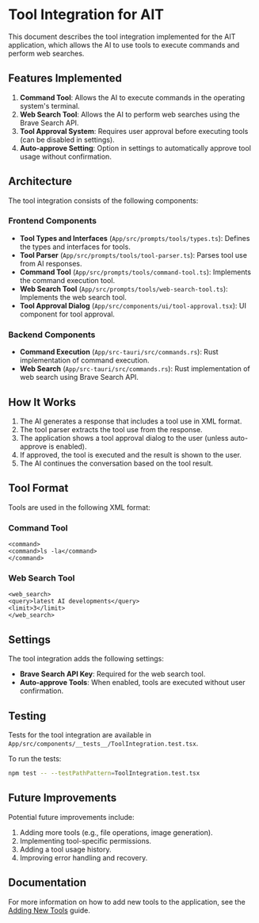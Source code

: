 # Tool Integration for AIT

This document describes the tool integration implemented for the AIT application, which allows the AI to use tools to execute commands and perform web searches.

## Features Implemented

1. **Command Tool**: Allows the AI to execute commands in the operating system's terminal.
2. **Web Search Tool**: Allows the AI to perform web searches using the Brave Search API.
3. **Tool Approval System**: Requires user approval before executing tools (can be disabled in settings).
4. **Auto-approve Setting**: Option in settings to automatically approve tool usage without confirmation.

## Architecture

The tool integration consists of the following components:

### Frontend Components

- **Tool Types and Interfaces** (`App/src/prompts/tools/types.ts`): Defines the types and interfaces for tools.
- **Tool Parser** (`App/src/prompts/tools/tool-parser.ts`): Parses tool use from AI responses.
- **Command Tool** (`App/src/prompts/tools/command-tool.ts`): Implements the command execution tool.
- **Web Search Tool** (`App/src/prompts/tools/web-search-tool.ts`): Implements the web search tool.
- **Tool Approval Dialog** (`App/src/components/ui/tool-approval.tsx`): UI component for tool approval.

### Backend Components

- **Command Execution** (`App/src-tauri/src/commands.rs`): Rust implementation of command execution.
- **Web Search** (`App/src-tauri/src/commands.rs`): Rust implementation of web search using Brave Search API.

## How It Works

1. The AI generates a response that includes a tool use in XML format.
2. The tool parser extracts the tool use from the response.
3. The application shows a tool approval dialog to the user (unless auto-approve is enabled).
4. If approved, the tool is executed and the result is shown to the user.
5. The AI continues the conversation based on the tool result.

## Tool Format

Tools are used in the following XML format:

### Command Tool

```
<command>
<command>ls -la</command>
</command>
```

### Web Search Tool

```
<web_search>
<query>latest AI developments</query>
<limit>3</limit>
</web_search>
```

## Settings

The tool integration adds the following settings:

- **Brave Search API Key**: Required for the web search tool.
- **Auto-approve Tools**: When enabled, tools are executed without user confirmation.

## Testing

Tests for the tool integration are available in `App/src/components/__tests__/ToolIntegration.test.tsx`.

To run the tests:

```bash
npm test -- --testPathPattern=ToolIntegration.test.tsx
```

## Future Improvements

Potential future improvements include:

1. Adding more tools (e.g., file operations, image generation).
2. Implementing tool-specific permissions.
3. Adding a tool usage history.
4. Improving error handling and recovery.

## Documentation

For more information on how to add new tools to the application, see the [Adding New Tools](./docs/adding-new-tools.md) guide.